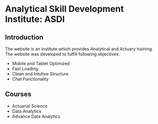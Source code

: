 # Analytical Skill Development Institute: ASDI
## Introduction
The website is an institute which provides Analytical and Actuary training. The website was developed to fulfill following objectives:
* Mobile and Tablet Optimized 
* Fast Loading 
* Clean and Intutive Structure 
* Chat Functionality 

## Courses
* Actuarial Science
* Data Analytics 
* Advance Data Analytics 

